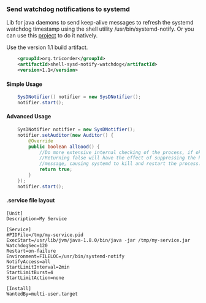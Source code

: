 ### Send watchdog notifications to systemd

Lib for java daemons to send keep-alive messages to refresh the systemd watchdog timestamp using the shell utility /usr/bin/systemd-notify.
Or you can use this [project](https://github.com/ericbets/java-sysd-notify-watchdog) to do it natively. 

Use the version 1.1 build artifact.
```xml
	<groupId>org.tricorder</groupId>
	<artifactId>shell-sysd-notify-watchdog</artifactId>
	<version>1.1</version>
```  
 
#### Simple Usage
 
```java
	SysDNotifier() notifier = new SysDNotifier();
 	notifier.start();
```
 
#### Advanced Usage
```java
	SysDNotifier notifier = new SysDNotifier();
	notifier.setAuditor(new Auditor() {
		@Override
		public boolean allGood() {				
			//Do more extensive internal checking of the process, if ok, return true.
			//Returning false will have the effect of suppressing the keep-alive 
			//message, causing systemd to kill and restart the process. 
			return true;
		}
	});
	notifier.start();
 ```
 
#### .service file layout 
```shell
[Unit]
Description=My Service

[Service]
#PIDFile=/tmp/my-service.pid
ExecStart=/usr/lib/jvm/java-1.8.0/bin/java -jar /tmp/my-service.jar
WatchdogSec=120
Restart=on-failure
Environment=FILELOC=/usr/bin/systemd-notify
NotifyAccess=all
StartLimitInterval=2min
StartLimitBurst=4
StartLimitAction=none

[Install]
WantedBy=multi-user.target
```
  

